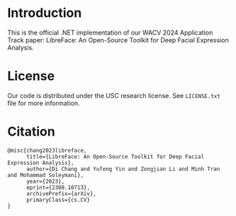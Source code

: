 # Introduction

This is the official .NET implementation of our WACV 2024 Application Track paper: LibreFace: An Open-Source Toolkit for Deep Facial Expression Analysis.

# License

Our code is distributed under the USC research license. See `LICENSE.txt` file for more information.

# Citation

```
@misc{chang2023libreface,
      title={LibreFace: An Open-Source Toolkit for Deep Facial Expression Analysis}, 
      author={Di Chang and Yufeng Yin and Zongjian Li and Minh Tran and Mohammad Soleymani},
      year={2023},
      eprint={2308.10713},
      archivePrefix={arXiv},
      primaryClass={cs.CV}
}
```

